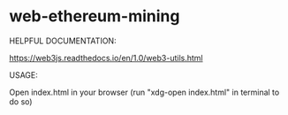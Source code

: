 # web-ethereum-mining

HELPFUL DOCUMENTATION:

https://web3js.readthedocs.io/en/1.0/web3-utils.html

USAGE:

Open index.html in your browser (run "xdg-open index.html" in terminal to do so)

